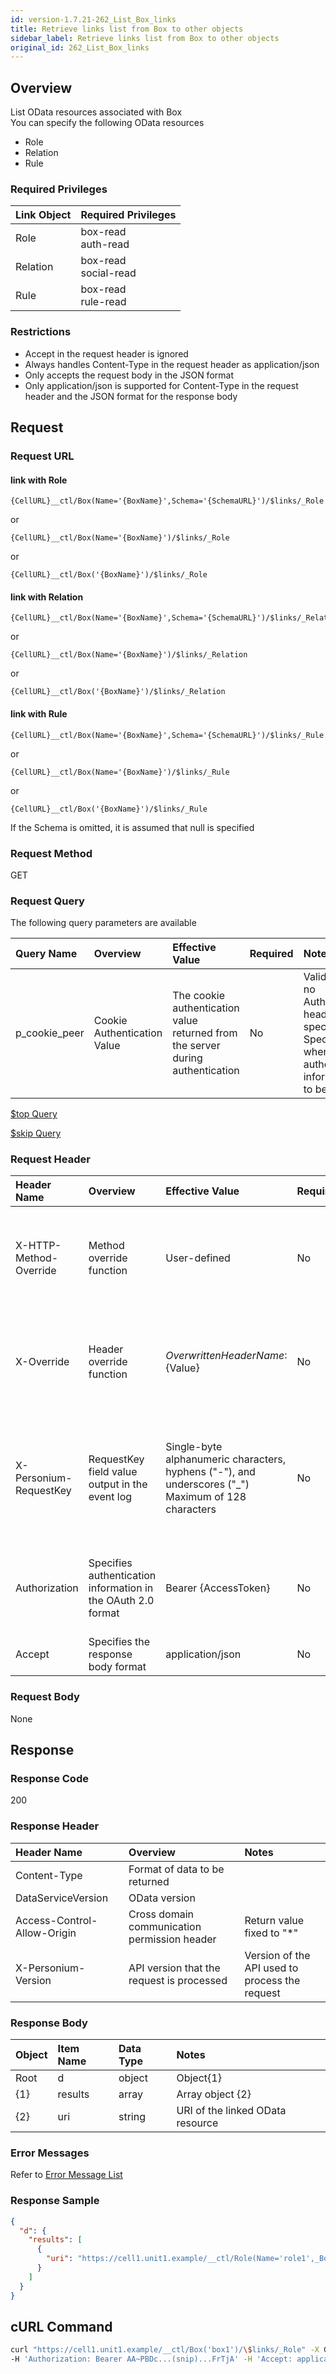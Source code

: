 ```yaml
---
id: version-1.7.21-262_List_Box_links
title: Retrieve links list from Box to other objects
sidebar_label: Retrieve links list from Box to other objects
original_id: 262_List_Box_links
---
```


## Overview

List OData resources associated with Box  
You can specify the following OData resources  

* Role
* Relation
* Rule

### Required Privileges
|Link Object|Required Privileges|
|:-|:-|
|Role|box-read<br>auth-read|
|Relation|box-read<br>social-read|
|Rule|box-read<br>rule-read|


### Restrictions

* Accept in the request header is ignored
* Always handles Content-Type in the request header as application/json
* Only accepts the request body in the JSON format
* Only application/json is supported for Content-Type in the request header and the JSON format for the response body


## Request

### Request URL

#### link with Role

```
{CellURL}__ctl/Box(Name='{BoxName}',Schema='{SchemaURL}')/$links/_Role
```

or 

```
{CellURL}__ctl/Box(Name='{BoxName}')/$links/_Role
```

or 

```
{CellURL}__ctl/Box('{BoxName}')/$links/_Role
```

#### link with Relation

```
{CellURL}__ctl/Box(Name='{BoxName}',Schema='{SchemaURL}')/$links/_Relation
```

or 

```
{CellURL}__ctl/Box(Name='{BoxName}')/$links/_Relation
```

or 

```
{CellURL}__ctl/Box('{BoxName}')/$links/_Relation
```
#### link with Rule
```
{CellURL}__ctl/Box(Name='{BoxName}',Schema='{SchemaURL}')/$links/_Rule
```
or 

```
{CellURL}__ctl/Box(Name='{BoxName}')/$links/_Rule
```
or 

```
{CellURL}__ctl/Box('{BoxName}')/$links/_Rule
```

If the Schema is omitted, it is assumed that null is specified

### Request Method

GET

### Request Query

The following query parameters are available

|Query Name|Overview|Effective Value|Required|Notes|
|:--|:--|:--|:--|:--|
|p_cookie_peer|Cookie Authentication Value|The cookie authentication value returned from the server during authentication|No|Valid only if no Authorization header specified<br>Specify this when cookie authentication information is to be used|

<!---
[$select  Query](406_Select_Query.md)

[$expand  Query](405_Expand_Query.md)

[$format  Query](404_Format_Query.md)

[$filter  Query](403_Filter_Query.md)

[$inlinecount  Query](407_Inlinecount_Query.md)

[$orderby  Query](400_Orderby_Query.md)
-->

[$top  Query](401_Top_Query.md)

[$skip  Query](402_Skip_Query.md)

<!---
[Full-text Search (q) Query](408_Full_Text_Search_Query.md)
-->

### Request Header

|Header Name|Overview|Effective Value|Required|Notes|
|:--|:--|:--|:--|:--|
|X-HTTP-Method-Override|Method override function|User-defined|No|If you specify this value when requesting with the POST method, the specified value will be used as a method.|
|X-Override|Header override function|${OverwrittenHeaderName}:${Value}|No|Overwrite normal HTTP header value. To overwrite multiple headers, specify multiple X-Override headers.|
|X-Personium-RequestKey|RequestKey field value output in the event log|Single-byte alphanumeric characters, hyphens ("-"), and underscores ("_")<br>Maximum of 128 characters|No|When not specified, default value given with ${4 digits}_${22 digits} Base64url characters format representing an UUID for each request|
|Authorization|Specifies authentication information in the OAuth 2.0 format|Bearer {AccessToken}|No|* Authentication tokens are the tokens acquired using the Authentication Token Acquisition API|
|Accept|Specifies the response body format|application/json|No|[application/json] by default|

### Request Body

None


## Response

### Response Code

200

### Response Header

|Header Name|Overview|Notes|
|:--|:--|:--|
|Content-Type|Format of data to be returned||
|DataServiceVersion|OData version||
|Access-Control-Allow-Origin|Cross domain communication permission header|Return value fixed to "*"|
|X-Personium-Version|API version that the request is processed|Version of the API used to process the request|

### Response Body

|Object|Item Name|Data Type|Notes|
|:--|:--|:--|:--|
|Root|d|object|Object{1}|
|{1}|results|array|Array object {2}|
|{2}|uri|string|URI of the linked OData resource|

### Error Messages

Refer to [Error Message List](004_Error_Messages.md)

### Response Sample

```JSON
{
  "d": {
    "results": [
      {
        "uri": "https://cell1.unit1.example/__ctl/Role(Name='role1',_Box.Name='box1')"
      }
    ]
  }
}
```


## cURL Command

```sh
curl "https://cell1.unit1.example/__ctl/Box('box1')/\$links/_Role" -X GET -i \
-H 'Authorization: Bearer AA~PBDc...(snip)...FrTjA' -H 'Accept: application/json'
```

